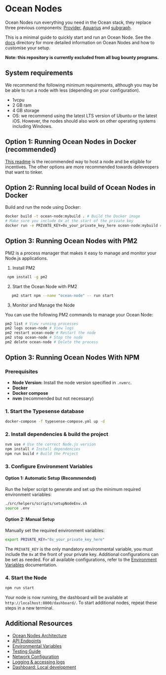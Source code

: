# Ocean Nodes

Ocean Nodes run everything you need in the Ocean stack, they replace three previous components: [Provider](https://github.com/oceanprotocol/provider), [Aquarius](https://github.com/oceanprotocol/aquarius) and [subgraph](https://github.com/oceanprotocol/ocean-subgraph).

This is a minimal guide to quickly start and run an Ocean Node. See the [docs](/docs/) directory for more detailed information on Ocean Nodes and how to customise your setup.

**Note: this repository is currently excluded from all bug bounty programs.**

## System requirements

We recommend the following minimum requirements, although you may be be able to run a node with less (depending on your configuration).

- 1vcpu
- 2 GB ram
- 4 GB storage
- OS: we recommend using the latest LTS version of Ubuntu or the latest iOS. However, the nodes should also work on other operating systems including Windows.

## Option 1: Running Ocean Nodes in Docker (recommended)

[This readme](deployment/README.md) is the recommended way to host a node and be eligible for incentives.
The other options are more recommended towards deleveopers that want to tinker.

## Option 2: Running local build of Ocean Nodes in Docker

Build and run the node using Docker:

```bash
docker build -t ocean-node:mybuild . # Build the Docker image
# Make sure you include 0x at the start of the private key
docker run -e PRIVATE_KEY=0x_your_private_key_here ocean-node:mybuild # Start container
```

## Option 3: Running Ocean Nodes with PM2

PM2 is a process manager that makes it easy to manage and monitor your Node.js applications.

1. Install PM2

```bash
 npm install -g pm2
```

2.  Start the Ocean Node with PM2

```bash
   pm2 start npm --name "ocean-node" -- run start
```

3.  Monitor and Manage the Node

You can use the following PM2 commands to manage your Ocean Node:

```bash
pm2 list # View running processes
pm2 logs ocean-node # View logs
pm2 restart ocean-node # Restart the node
pm2 stop ocean-node # Stop the node
pm2 delete ocean-node # Delete the process
```

## Option 3: Running Ocean Nodes With NPM

### Prerequisites

- **Node Version:** Install the node version specified in `.nvmrc`.
- **Docker**
- **Docker compose**
- **nvm** (recommended but not necessary)

### 1. Start the Typesense database

```bash
docker-compose -f typesense-compose.yml up -d
```

### 2. Install dependencies & build the project

```bash
nvm use # Use the correct Node.js version
npm install # Install dependencies
npm run build # Build the Project
```

### 3. Configure Environment Variables

#### Option 1: Automatic Setup (Recommended)

Run the helper script to generate and set up the minimum required environment variables:

```bash
./src/helpers/scripts/setupNodeEnv.sh
source .env
```

#### Option 2: Manual Setup

Manually set the required environment variables:

```bash
export PRIVATE_KEY="0x_your_private_key_here"
```

The `PRIVATE_KEY` is the only mandatory environmental variable, you must include the `0x` at the front of your private key. Additional configurations can be set as needed. For all available configurations, refer to the [Environment Variables](docs/env.md) documentation.

### 4. Start the Node

```bash
npm run start
```

Your node is now running, the dashboard will be available at `http://localhost:8000/dashboard/`. To start additional nodes, repeat these steps in a new terminal.

## Additional Resources

- [Ocean Nodes Architecture](docs/Arhitecture.md)
- [API Endpoints](docs/API.md)
- [Environmental Variables](docs/env.md)
- [Testing Guide](docs/testing.md)
- [Network Configuration](docs/networking.md)
- [Logging & accessing logs](docs/networking.md)
- [Dashboard: Local development](dashboard/README.md)

